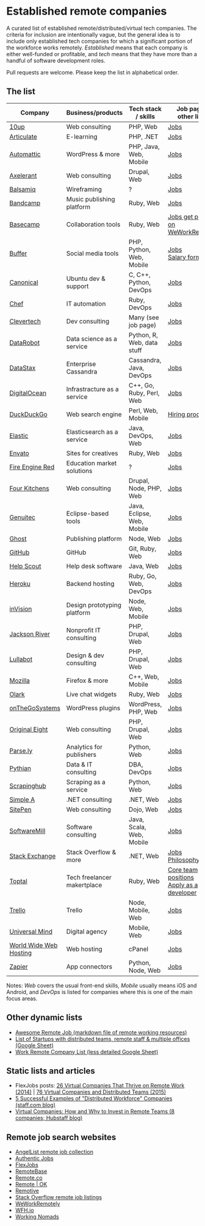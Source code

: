 # Established remote companies

A curated list of established remote/distributed/virtual tech companies. The criteria for inclusion are intentionally vague, but the general idea is to include only established tech companies for which a significant portion of the workforce works remotely. *Established* means that each company is either well-funded or profitable, and *tech* means that they have more than a handful of software development roles.

Pull requests are welcome. Please keep the list in alphabetical order.

## The list

Company                                          | Business/products           | Tech stack / skills        | Job page & other links 
-------------------------------------------------|-----------------------------|----------------------------|-----------------------
[10up](http://10up.com)                          | Web consulting              | PHP, Web                   | [Jobs](http://10up.com/careers/)
[Articulate](https://articulate.com)             | E-learning                  | PHP, .NET                  | [Jobs](https://en-au.articulate.com/company/careers.php)
[Automattic](https://automattic.com)             | WordPress & more            | PHP, Java, Web, Mobile     | [Jobs](https://automattic.com/work-with-us/)
[Axelerant](https://axelerant.com/)              | Web consulting              | Drupal, Web                | [Jobs](https://axelerant.com/careers/)
[Balsamiq](https://balsamiq.com/)                | Wireframing                 | ?                          | [Jobs](https://balsamiq.com/company/jobs/)
[Bandcamp](https://bandcamp.com)                 | Music publishing platform   | Ruby, Web                  | [Jobs](https://bandcamp.com/jobs)
[Basecamp](https://basecamp.com)                 | Collaboration tools         | Ruby, Web                  | [Jobs get posted on WeWorkRemotely](https://weworkremotely.com/)
[Buffer](https://buffer.com)                     | Social media tools          | PHP, Python, Web, Mobile   | [Jobs](https://buffer.com/journey)<br>[Salary formula](https://open.bufferapp.com/introducing-open-salaries-at-buffer-including-our-transparent-formula-and-all-individual-salaries/)
[Canonical](http://www.canonical.com/)           | Ubuntu dev & support        | C, C++, Python, DevOps     | [Jobs](http://www.canonical.com/careers/all-vacancies)
[Chef](https://www.chef.io/)                     | IT automation               | Ruby, DevOps               | [Jobs](https://www.chef.io/careers/)
[Clevertech](http://www.clevertech.biz/)         | Dev consulting              | Many (see job page)        | [Jobs](http://hire.clevertech.biz/)
[DataRobot](http://www.datarobot.com)            | Data science as a service   | Python, R, Web, data stuff | [Jobs](http://www.datarobot.com/careers/)
[DataStax](http://www.datastax.com/)             | Enterprise Cassandra        | Cassandra, Java, DevOps    | [Jobs](http://www.datastax.com/company/careers/search)
[DigitalOcean](https://www.digitalocean.com/)    | Infrastracture as a service | C++, Go, Ruby, Perl, Web   | [Jobs](https://www.digitalocean.com/company/careers/)
[DuckDuckGo](https://duckduckgo.com)             | Web search engine           | Perl, Web, Mobile          | [Hiring process](https://duck.co/help/company/hiring)
[Elastic](https://www.elastic.co/)               | Elasticsearch as a service  | Java, DevOps, Web          | [Jobs](https://www.elastic.co/about/careers)
[Envato](http://www.envato.com/)                | Sites for creatives         | Ruby, Web                  | [Jobs](http://www.envato.com/careers/open-jobs/remote)
[Fire Engine Red](http://fire-engine-red.com/)   | Education market solutions  | ?                          | [Jobs](http://fire-engine-red.com/about/#careers)
[Four Kitchens](http://fourkitchens.com/)        | Web consulting              | Drupal, Node, PHP, Web     | [Jobs](http://fourkitchens.com/careers/)
[Genuitec](http://www.genuitec.com)              | Eclipse-based tools         | Java, Eclipse, Web, Mobile | [Jobs](http://www.genuitec.com/company/careers/)
[Ghost](https://ghost.org/)                      | Publishing platform         | Node, Web                  | [Jobs](https://ghost.org/careers/)
[GitHub](https://github.com)                     | GitHub                      | Git, Ruby, Web             | [Jobs](https://github.com/about/jobs)
[Help Scout](http://www.helpscout.net/)          | Help desk software          | Java, Web                  | [Jobs](http://www.helpscout.net/careers/)
[Heroku](https://www.heroku.com/)                | Backend hosting             | Ruby, Go, Web, DevOps      | [Jobs](https://www.heroku.com/careers)
[inVision](http://www.invisionapp.com/)          | Design prototyping platform | Node, Web, Mobile          | [Jobs](http://www.invisionapp.com/company#jobs)
[Jackson River](http://www.jacksonriver.com/)    | Nonprofit IT consulting     | PHP, Drupal, Web           | [Jobs](http://www.jacksonriver.com/about/jobs)
[Lullabot](https://www.lullabot.com/)            | Design & dev consulting     | PHP, Drupal, Web           | [Jobs](https://www.lullabot.com/jobs)
[Mozilla](https://mozilla.org)                   | Firefox & more              | C++, Web, Mobile           | [Jobs](https://careers.mozilla.org/en-US/listings/?location=remote)
[Olark](https://www.olark.com)                   | Live chat widgets           | Ruby, Web                  | [Jobs](https://www.olark.com/jobs/)
[onTheGoSystems](https://www.onthegosystems.com) | WordPress plugins           | WordPress, PHP, Web        | [Jobs](https://www.onthegosystems.com/jobs/)
[Original Eight](https://origineight.net/)       | Web consulting              | PHP, Drupal, Web           | [Jobs](https://origineight.recruiterbox.com/)
[Parse.ly](http://www.parsely.com/)              | Analytics for publishers    | Python, Web                | [Jobs](http://www.parsely.com/jobs/)
[Pythian](http://www.pythian.com/)               | Data & IT consulting        | DBA, DevOps                | [Jobs](http://www.pythian.com/careers/)
[Scrapinghub](http://scrapinghub.com)            | Scraping as a service       | Python, Web                | [Jobs](http://scrapinghub.com/jobs/)
[Simple A](http://www.simplea.com)               | .NET consulting             | .NET, Web                  | [Jobs](http://www.simplea.com/About/Careers/)
[SitePen](https://www.sitepen.com/)              | Web consulting              | Dojo, Web                  | [Jobs](https://www.sitepen.com/about/jobs.html)
[SoftwareMill](https://softwaremill.com/)        | Software consulting         | Java, Scala, Web, Mobile   | [Jobs](https://softwaremill.com/join-us/)
[Stack Exchange](http://stackexchange.com/)      | Stack Overflow & more       | .NET, Web                  | [Jobs](http://stackexchange.com/work-here)<br>[Philosophy](http://blog.stackoverflow.com/2013/02/why-we-still-believe-in-working-remotely/)
[Toptal](http://www.toptal.com/)                 | Tech freelancer makertplace | Ruby, Web                  | [Core team positions](http://www.toptal.com/careers)<br>[Apply as a developer](http://www.toptal.com/developers)
[Trello](https://trello.com)                     | Trello                      | Node, Mobile, Web          | [Jobs](https://trello.com/jobs)
[Universal Mind](http://www.universalmind.com/)  | Digital agency              | Mobile, Web                | [Jobs](http://www.universalmind.com/careers/)
[World Wide Web Hosting](http://www.wwwh.com/)   | Web hosting                 | cPanel                     | [Jobs](http://www.wwwh.com/careers/)
[Zapier](https://zapier.com/)                    | App connectors              | Python, Node, Web          | [Jobs](https://zapier.com/jobs/)

Notes: *Web* covers the usual front-end skills, *Mobile* usually means iOS and Android, and *DevOps* is listed for
companies where this is one of the main focus areas. 

## Other dynamic lists

* [Awesome Remote Job (markdown file of remote working resources)](https://github.com/lukasz-madon/awesome-remote-job)
* [List of Startups with distributed teams, remote staff & multiple offices (Google Sheet)](https://docs.google.com/spreadsheets/d/1uDdDyheNY_-Z3MtuNoFdBYBooBnUTmlYCOZ3VhcN9Sw/edit)
* [Work Remote Company List (less detailed Google Sheet)](https://docs.google.com/spreadsheets/d/1tETz3dWHkbzbXAMZ9XXdR0VKhhite-i_ON_Ei3TjFSc/edit)
 
## Static lists and articles

* FlexJobs posts: [26 Virtual Companies That Thrive on Remote Work (2014)](https://www.flexjobs.com/blog/post/25-virtual-companies-that-thrive-on-remote-work/) | [76 Virtual Companies and Distributed Teams (2015)](https://www.flexjobs.com/blog/post/76-virtual-companies-and-distributed-teams/)
* [5 Successful Examples of "Distributed Workforce" Companies (staff.com blog)](http://www.staff.com/blog/5-successful-examples-of-distributed-workforce-companies/)
* [Virtual Companies: How and Why to Invest in Remote Teams (8 companies; Hubstaff blog)](http://blog.hubstaff.com/successful-virtual-companies-around-the-world/)

## Remote job search websites

* [AngelList remote job collection](https://angel.co/job-collections/remote)
* [Authentic Jobs](https://authenticjobs.com/#onlyremote=1)
* [FlexJobs](https://www.flexjobs.com/)
* [RemoteBase](https://remotebase.io/)
* [Remote.co](https://remote.co/remote-jobs/)
* [Remote | OK](https://remoteok.io/)
* [Remotive](http://jobs.remotive.io/)
* [Stack Overflow remote job listings](http://careers.stackoverflow.com/jobs?allowsremote=true)
* [WeWorkRemotely](https://weworkremotely.com/)
* [WFH.io](https://www.wfh.io/)
* [Working Nomads](http://www.workingnomads.co/jobs)
